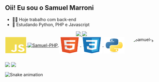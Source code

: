 ## Oii! Eu sou o Samuel Marroni

- 🧑‍💻 Hoje trabalho com back-end
- 🌱 Estudando Python, PHP e Javascript

<div align="center">
  <a href="https://github.com/samuelmarroni">
  <img height="180em" src="https://github-readme-stats.vercel.app/api?username=samuelmarroni&show_icons=true&theme=github_dark&include_all_commits=true&count_private=true"/>
  <img height="180em" src="https://github-readme-stats.vercel.app/api/top-langs/?username=samuelmarroni&layout=compact&langs_count=7&theme=github_dark"/>
</div>
  <img align="center" alt="Samuel-Js" height="55" width="70" src="https://raw.githubusercontent.com/devicons/devicon/master/icons/javascript/javascript-plain.svg">
  <img align="center" alt="Samuel-PHP" height="70" width="80" src="https://cdn.jsdelivr.net/gh/devicons/devicon/icons/php/php-original.svg">
  <img align="center" alt="Samuel-HTML" height="55" width="70" src="https://raw.githubusercontent.com/devicons/devicon/master/icons/html5/html5-original.svg">
  <img align="center" alt="Samuel-CSS" height="55" width="70" src="https://raw.githubusercontent.com/devicons/devicon/master/icons/css3/css3-original.svg">
  <img align="center" alt="Sameuel-Python" height="55" width="70" src="https://raw.githubusercontent.com/devicons/devicon/master/icons/python/python-original.svg">
  <img align="right" alt="Samuel-pic" height="180" style="border-radius:50px;" src="https://media.discordapp.net/attachments/701982880242466896/961271226494517248/download20220403112820.png?width=577&height=577">
</div>

##

<div>
  <a href="https://www.linkedin.com/in/samuel-marroni/" target="_blank"><img src="https://img.shields.io/badge/-LinkedIn-%230077B5?style=for-the-badge&logo=linkedin&logoColor=white" target="_blank"></a> 
  <a href="https://www.instagram.com/samuel_marroni/" target="_blank"><img src="https://img.shields.io/badge/-Instagram-%23E4405F?style=for-the-badge&logo=instagram&logoColor=white" target="_blank"></a>

  ![Snake animation](https://github.com/samuelmarroni/samuelmarroni/blob/output/github-contribution-grid-snake.svg)
  
</div>
